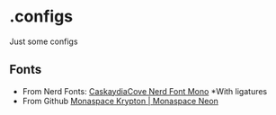 # .configs

Just some configs

## Fonts

- From Nerd Fonts: [CaskaydiaCove Nerd Font Mono](https://www.nerdfonts.com/font-downloads#:~:text=Reserved%20Font%20Name%3A-,Cascadia%20Code,-%E2%80%A2%20Version%3A%202111.01) *With ligatures
- From Github [Monaspace Krypton | Monaspace Neon](https://github.com/githubnext/monaspace#monaspace)
<!-- not available in github :(
## Colors

![Black](data:image/png;base64,iVBORw0KGgoAAAANSUhEUgAAACgAAAAUCAYAAAD/Rn+7AAAAAXNSR0IArs4c6QAAAEFJREFUSEtjVBDX/s8wiAHjqAMpjJ3REKQwABlGQ3A0BCkNAUr1j6bB0RCkNAQo1T+aBkdDkNIQoFT/aBoc9iEIAFhGG6kyXM+2AAAAAElFTkSuQmCC)
![Bright Black](data:image/png;base64,iVBORw0KGgoAAAANSUhEUgAAACgAAAAUCAYAAAD/Rn+7AAAAAXNSR0IArs4c6QAAAEFJREFUSEtjjLAv/88wiAHjqAMpjJ3REKQwABlGQ3A0BCkNAUr1j6bB0RCkNAQo1T+aBkdDkNIQoFT/aBoc9iEIAP0WKRl/9WV/AAAAAElFTkSuQmCC)
![Red](data:image/png;base64,iVBORw0KGgoAAAANSUhEUgAAACgAAAAUCAYAAAD/Rn+7AAAAAXNSR0IArs4c6QAAAEBJREFUSEvt0rENADAIA0G8KX1GzxBhiG9Q9PSW0Nm5fV4tvvggbEdBCFgKKkgFaN4NKkgFaN4NKkgFaN4Nfi84oCs2OdCaj58AAAAASUVORK5CYII=)
![Bright Red](data:image/png;base64,iVBORw0KGgoAAAANSUhEUgAAACgAAAAUCAYAAAD/Rn+7AAAAAXNSR0IArs4c6QAAAEFJREFUSEtjfK2p859hEAPGUQdSGDujIUhhADKMhuBoCFIaApTqH02DoyFIaQhQqn80DY6GIKUhQKn+0TQ47EMQANOoLQFIvEvgAAAAAElFTkSuQmCC)
![Green](data:image/png;base64,iVBORw0KGgoAAAANSUhEUgAAACgAAAAUCAYAAAD/Rn+7AAAAAXNSR0IArs4c6QAAAEBJREFUSEvt0sEJADAIQ1GzshMUOngd4l+kfO8BeUlO31eLLz4I21EQApaCClIBmneDClIBmneDClIBmneD3wsOFZYxJRwmNt4AAAAASUVORK5CYII=)
![Bright Green](data:image/png;base64,iVBORw0KGgoAAAANSUhEUgAAACgAAAAUCAYAAAD/Rn+7AAAAAXNSR0IArs4c6QAAAEFJREFUSEtjPLXl/H+GQQwYRx1IYeyMhiCFAcgwGoKjIUhpCFCqfzQNjoYgpSFAqf7RNDgagpSGAKX6R9PgsA9BAGlfQgUTNEKaAAAAAElFTkSuQmCC)
![Yellow](data:image/png;base64,iVBORw0KGgoAAAANSUhEUgAAACgAAAAUCAYAAAD/Rn+7AAAAAXNSR0IArs4c6QAAAEFJREFUSEtjfH6k4z/DIAaMow6kMHZGQ5DCAGQYDcHREKQ0BCjVP5oGR0OQ0hCgVP9oGhwNQUpDgFL9o2lw2IcgAAqoP/39mECuAAAAAElFTkSuQmCC)
![Bright Yellow](data:image/png;base64,iVBORw0KGgoAAAANSUhEUgAAACgAAAAUCAYAAAD/Rn+7AAAAAXNSR0IArs4c6QAAAEFJREFUSEtj/P566n+GQQwYRx1IYeyMhiCFAcgwGoKjIUhpCFCqfzQNjoYgpSFAqf7RNDgagpSGAKX6R9PgsA9BABcZRU1O0t/IAAAAAElFTkSuQmCC)

![Blue](data:image/png;base64,iVBORw0KGgoAAAANSUhEUgAAACgAAAAUCAYAAAD/Rn+7AAAAAXNSR0IArs4c6QAAAEFJREFUSEtjNHH2/c8wiAHjqAMpjJ3REKQwABlGQ3A0BCkNAUr1j6bB0RCkNAQo1T+aBkdDkNIQoFT/aBoc9iEIANmwI1FzoNIQAAAAAElFTkSuQmCC)
![Bright Blue](data:image/png;base64,iVBORw0KGgoAAAANSUhEUgAAACgAAAAUCAYAAAD/Rn+7AAAAAXNSR0IArs4c6QAAAEFJREFUSEtjTG+d+Z9hEAPGUQdSGDujIUhhADKMhuBoCFIaApTqH02DoyFIaQhQqn80DY6GIKUhQKn+0TQ47EMQAFECMmUNHbo4AAAAAElFTkSuQmCC)
![Purple](data:image/png;base64,iVBORw0KGgoAAAANSUhEUgAAACgAAAAUCAYAAAD/Rn+7AAAAAXNSR0IArs4c6QAAAEFJREFUSEtjLA3s+c8wiAHjqAMpjJ3REKQwABlGQ3A0BCkNAUr1j6bB0RCkNAQo1T+aBkdDkNIQoFT/aBoc9iEIAAn6LmmhfQ2RAAAAAElFTkSuQmCC)
![Bright Purple](data:image/png;base64,iVBORw0KGgoAAAANSUhEUgAAACgAAAAUCAYAAAD/Rn+7AAAAAXNSR0IArs4c6QAAAEFJREFUSEtjXBn0+D/DIAaMow6kMHZGQ5DCAGQYDcHREKQ0BCjVP5oGR0OQ0hCgVP9oGhwNQUpDgFL9o2lw2IcgAC9uOVl/GNQlAAAAAElFTkSuQmCC)
![Cyan](data:image/png;base64,iVBORw0KGgoAAAANSUhEUgAAACgAAAAUCAYAAAD/Rn+7AAAAAXNSR0IArs4c6QAAAEFJREFUSEtjDHGM+M8wiAHjqAMpjJ3REKQwABlGQ3A0BCkNAUr1j6bB0RCkNAQo1T+aBkdDkNIQoFT/aBoc9iEIAP0JJoU39eSOAAAAAElFTkSuQmCC)
![Bright Cyan](data:image/png;base64,iVBORw0KGgoAAAANSUhEUgAAACgAAAAUCAYAAAD/Rn+7AAAAAXNSR0IArs4c6QAAAEBJREFUSEvt0rENADAIA0E8NsOky55hiG9Q9PSW0Nk5fV8tvvggbEdBCFgKKkgFaN4NKkgFaN4NKkgFaN4Nfi84pWU2iauNF/sAAAAASUVORK5CYII=)
![White](data:image/png;base64,iVBORw0KGgoAAAANSUhEUgAAACgAAAAUCAYAAAD/Rn+7AAAAAXNSR0IArs4c6QAAAEFJREFUSEtj/PDp1H+GQQwYRx1IYeyMhiCFAcgwGoKjIUhpCFCqfzQNjoYgpSFAqf7RNDgagpSGAKX6R9PgsA9BAGNwSXGR+ds/AAAAAElFTkSuQmCC)
![Bright White](data:image/png;base64,iVBORw0KGgoAAAANSUhEUgAAACgAAAAUCAYAAAD/Rn+7AAAAAXNSR0IArs4c6QAAADxJREFUSEvt0rENAAAIAkHZf2gc4htj3p7EHKRt5/DFB2E7CkLAUVBBKkDzblBBKkDzblBBKkDzbvC94AIf+E/FBbQWjQAAAABJRU5ErkJggg==)

![Foreground](data:image/png;base64,iVBORw0KGgoAAAANSUhEUgAAACgAAAAUCAYAAAD/Rn+7AAAAAXNSR0IArs4c6QAAAEFJREFUSEtjfH6k4z/DIAaMow6kMHZGQ5DCAGQYDcHREKQ0BCjVP5oGR0OQ0hCgVP9oGhwNQUpDgFL9o2lw2IcgAAqoP/39mECuAAAAAElFTkSuQmCC)
![Cursor](data:image/png;base64,iVBORw0KGgoAAAANSUhEUgAAACgAAAAUCAYAAAD/Rn+7AAAAAXNSR0IArs4c6QAAAEFJREFUSEtj/PDp1H+GQQwYRx1IYeyMhiCFAcgwGoKjIUhpCFCqfzQNjoYgpSFAqf7RNDgagpSGAKX6R9PgsA9BAGNwSXGR+ds/AAAAAElFTkSuQmCC) -->